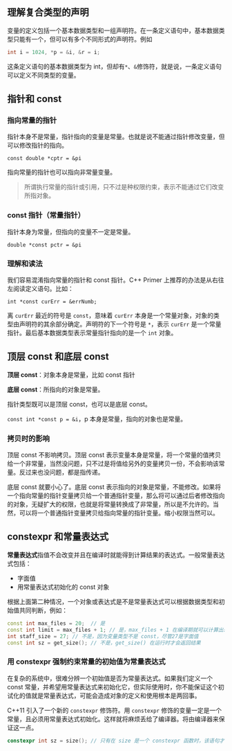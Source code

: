## 理解复合类型的声明

变量的定义包括一个基本数据类型和一组声明符。在一条定义语句中，基本数据类型只能有一个，但可以有多个不同形式的声明符。例如

```c++
int i = 1024, *p = &i, &r = i;
```

这条定义语句的基本数据类型为 int，但却有`*`、`&`修饰符，就是说，一条定义语句可以定义不同类型的变量。

## 指针和 const

### 指向常量的指针

指针本身不是常量，指针指向的变量是常量。也就是说不能通过指针修改变量，但可以修改指针的指向。

`const double *cptr = &pi`

指向常量的指针也可以指向非常量变量。

>   所谓执行常量的指针或引用，只不过是种权限约束，表示不能通过它们改变所指对象。

### const 指针（常量指针）

指针本身为常量，但指向的变量不一定是常量。

`double *const pctr = &pi`

### 理解和读法

我们容易混淆指向常量的指针和 const 指针。C++ Primer 上推荐的办法是从右往左阅读定义语句。比如：

`int *const curErr = &errNumb;`

离 `curErr` 最近的符号是 `const`，意味着 `curErr` 本身是一个常量对象，对象的类型由声明符的其余部分确定。声明符的下一个符号是 `*`，表示 `curErr` 是一个常量指针。最后基本数据类型表示常量指针指向的是一个 `int` 对象。

## 顶层 const 和底层 const

**顶层 const**：对象本身是常量，比如 const 指针

**底层 const**：所指向的对象是常量。

指针类型既可以是顶层 const，也可以是底层 const。

`const int *const p = &i`，p 本身是常量，指向的对象也是常量。

### 拷贝时的影响

顶层 const 不影响拷贝。顶层 const 表示变量本身是常量，将一个常量的值拷贝给一个非常量，当然没问题，只不过是将值给另外的变量拷贝一份，不会影响该常量。反过来也没问题，都是指传递。

底层 const 就要小心了。底层 const 表示指向的对象是常量，不能修改。如果将一个指向常量的指针变量拷贝给一个普通指针变量，那么将可以通过后者修改指向的对象，无疑扩大的权限，也就是将常量转换成了非常量，所以是不允许的。当然，可以将一个普通指针变量拷贝给指向常量的指针变量。缩小权限当然可以。

## constexpr 和常量表达式

**常量表达式**指值不会改变并且在编译时就能得到计算结果的表达式。一般常量表达式包括：

-   字面值
-   用常量表达式初始化的 const 对象

根据上面第二种情况，一个对象或表达式是不是常量表达式可以根据数据类型和初始值共同判断，例如：

```C++
const int max_files = 20;  // 是
const int limit = max_files + 1; // 是，max_files + 1 在编译期就可以计算出来
int staff_size = 27; // 不是，因为变量类型不是 const，尽管27是字面值
const int sz = get_size(); // 不是，get_size() 在运行时才会返回结果
```

### 用 constexpr 强制约束常量的初始值为常量表达式

在复杂的系统中，很难分辨一个初始值是否为常量表达式。如果我们定义一个 const 常量，并希望用常量表达式来初始化它，但实际使用时，你不能保证这个初试化的值就是常量表达式，可能会造成对象的定义和使用根本是两回事。

C++11 引入了一个新的 `constexpr` 修饰符。用 `constexpr` 修饰的变量一定是一个常量，且必须用常量表达式初始化。这样就将麻烦丢给了编译器。将由编译器来保证这一点。

```c++
constexpr int sz = size(); // 只有在 size 是一个 constexpr 函数时，该语句才能通过编译
```

